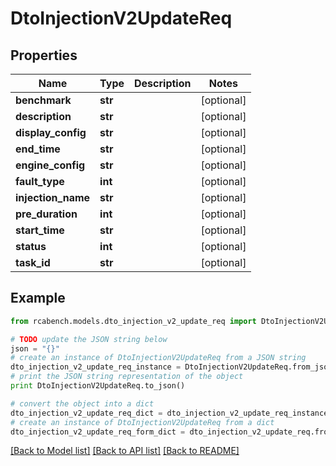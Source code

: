 # DtoInjectionV2UpdateReq


## Properties

Name | Type | Description | Notes
------------ | ------------- | ------------- | -------------
**benchmark** | **str** |  | [optional] 
**description** | **str** |  | [optional] 
**display_config** | **str** |  | [optional] 
**end_time** | **str** |  | [optional] 
**engine_config** | **str** |  | [optional] 
**fault_type** | **int** |  | [optional] 
**injection_name** | **str** |  | [optional] 
**pre_duration** | **int** |  | [optional] 
**start_time** | **str** |  | [optional] 
**status** | **int** |  | [optional] 
**task_id** | **str** |  | [optional] 

## Example

```python
from rcabench.models.dto_injection_v2_update_req import DtoInjectionV2UpdateReq

# TODO update the JSON string below
json = "{}"
# create an instance of DtoInjectionV2UpdateReq from a JSON string
dto_injection_v2_update_req_instance = DtoInjectionV2UpdateReq.from_json(json)
# print the JSON string representation of the object
print DtoInjectionV2UpdateReq.to_json()

# convert the object into a dict
dto_injection_v2_update_req_dict = dto_injection_v2_update_req_instance.to_dict()
# create an instance of DtoInjectionV2UpdateReq from a dict
dto_injection_v2_update_req_form_dict = dto_injection_v2_update_req.from_dict(dto_injection_v2_update_req_dict)
```
[[Back to Model list]](../README.md#documentation-for-models) [[Back to API list]](../README.md#documentation-for-api-endpoints) [[Back to README]](../README.md)


